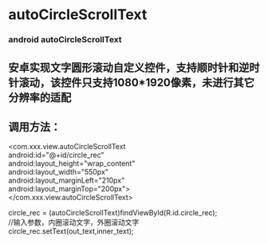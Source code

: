 # autoCircleScrollText
### android autoCircleScrollText

## 安卓实现文字圆形滚动自定义控件，支持顺时针和逆时针滚动，该控件只支持1080*1920像素，未进行其它分辨率的适配

## 调用方法：


  <com.xxx.view.autoCircleScrollText <br> 
    android:id="@+id/circle_rec"<br> 
    android:layout_height="wrap_content"<br> 
    android:layout_width="550px"<br> 
    android:layout_marginLeft="210px"<br> 
    android:layout_marginTop="200px"><br> 
  </com.xxx.view.autoCircleScrollText><br> 

 circle_rec = (autoCircleScrollText)findViewById(R.id.circle_rec);<br> 
 //输入参数，内圈滚动文字，外圈滚动文字<br> 
 circle_rec.setText(out_text,inner_text);<br> 
